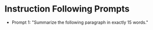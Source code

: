 # Instruction Following Prompts

- Prompt 1: "Summarize the following paragraph in exactly 15 words."
